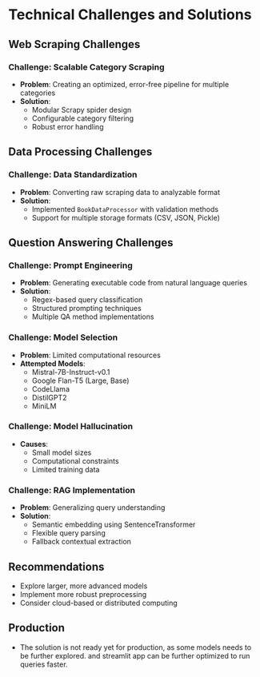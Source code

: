 # Technical Challenges and Solutions

## Web Scraping Challenges
### Challenge: Scalable Category Scraping
- **Problem**: Creating an optimized, error-free pipeline for multiple categories
- **Solution**: 
  - Modular Scrapy spider design
  - Configurable category filtering
  - Robust error handling

## Data Processing Challenges
### Challenge: Data Standardization
- **Problem**: Converting raw scraping data to analyzable format
- **Solution**: 
  - Implemented `BookDataProcessor` with validation methods
  - Support for multiple storage formats (CSV, JSON, Pickle)

## Question Answering Challenges
### Challenge: Prompt Engineering
- **Problem**: Generating executable code from natural language queries
- **Solution**:
  - Regex-based query classification
  - Structured prompting techniques
  - Multiple QA method implementations

### Challenge: Model Selection
- **Problem**: Limited computational resources
- **Attempted Models**:
  - Mistral-7B-Instruct-v0.1
  - Google Flan-T5 (Large, Base)
  - CodeLlama
  - DistilGPT2
  - MiniLM

### Challenge: Model Hallucination
- **Causes**:
  - Small model sizes
  - Computational constraints
  - Limited training data

### Challenge: RAG Implementation
- **Problem**: Generalizing query understanding
- **Solution**:
  - Semantic embedding using SentenceTransformer
  - Flexible query parsing
  - Fallback contextual extraction

## Recommendations
- Explore larger, more advanced models
- Implement more robust preprocessing
- Consider cloud-based or distributed computing

## Production
- The solution is not ready yet for production, as some models needs to be further explored. and streamlit app can be further optimized to run queries faster. 